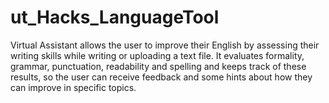 # ut_Hacks_LanguageTool
Virtual Assistant allows the user to improve their English by assessing their writing skills while writing or uploading a text file.  It evaluates formality, grammar, punctuation, readability and spelling and keeps track of these results, so the user can receive feedback and some hints about how they can improve in specific topics.
